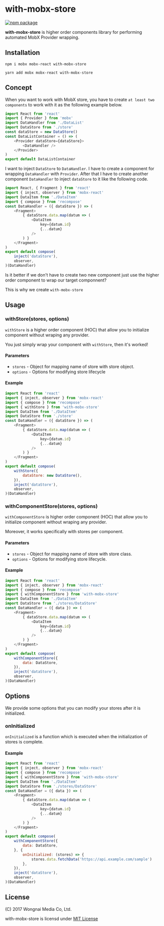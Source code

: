 # with-mobx-store

[![npm package][npm-badge]][npm]

**with-mobx-store** is higher order components library for performing automated MobX Provider wrapping.

## Installation

```
npm i mobx mobx-react with-mobx-store
```

```
yarn add mobx mobx-react with-mobx-store
```


## Concept

When you want to work with MobX store, you have to create `at least two components` to work with it as the following example below.

```js
import React from 'react'
import { Provider } from 'mobx'
import DataHandler from './DataList'
import DataStore from './store'
const dataStore = new DataStore()
const DataListContainer = () => (
    <Provider dataStore={dataStore}>
        <DataHandler />
    </Provider>
)
export default DataListContainer
```

I want to inject `DataStore` to `DataHandler`. I have to create a component for wrapping `DataHandler` with `Provider`. After that I have to create another component `DataHandler` to inject `dataStore` to it like the following code.

```js
import React, { Fragment } from 'react'
import { inject, observer } from 'mobx-react'
import DataItem from './DataItem'
import { compose } from 'recompose'
const DataHandler = ({ dataStore }) => (
    <Fragment>
        { dataStore.data.map(datum => (
            <DataItem
                key={datum.id}
                {...datum}
            />
        ) }
    </Fragment>
)
export default compose(
    inject('dataStore'),
    observer,
)(DataHandler)
```

Is it better if we don't have to create two new component just use the higher order component to wrap our target componnent?

This is why we create `with-mobx-store`

## Usage

### withStore(stores, options)

`withStore` is a higher order component (HOC) that allow you to initialize component without wraping any provider.

You just simply wrap your component with `withStore`, then it's worked!

#### Parameters

* `stores` - Object for mapping name of store with store object.
* `options` - Options for modifying store lifecycle

#### Example

```js
import React from 'react'
import { inject, observer } from 'mobx-react'
import { compose } from 'recompose'
import { withStore } from 'with-mobx-store'
import DataItem from './DataItem'
import DataStore from './store'
const DataHandler = ({ dataStore }) => (
    <Fragment>
        { dataStore.data.map(datum => (
            <DataItem
                key={datum.id}
                {...datum}
            />
        ) }
    </Fragment>
)
export default compose(
    withStore({
        dataStore: new DataStore(),
    }),
    inject('dataStore'),
    observer,
)(DataHandler)
```

### withComponentStore(stores, options)

`withComponentStore` is higher order component (HOC) that allow you to initialize component without wraping any provider.

Moreover, it works specifically with stores per component.

#### Parameters

* `stores` - Object for mapping name of store with store class.
* `options` - Options for modifying store lifecycle.

#### Example

```js
import React from 'react'
import { inject, observer } from 'mobx-react'
import { compose } from 'recompose'
import { withComponentStore } from 'with-mobx-store'
import DataItem from './DataItem'
import DataStore from './stores/DataStore'
const DataHandler = ({ data }) => (
    <Fragment>
        { dataStore.data.map(datum => (
            <DataItem
                key={datum.id}
                {...datum}
            />
        ) }
    </Fragment>
)
export default compose(
    withComponentStore({
        data: DataStore,
    }),
    inject('dataStore'),
    observer,
)(DataHandler)
```

## Options

We provide some options that you can modify your stores after it is initialized.

### onInitialized

`onInitialized` is a function which is executed when the initialization of stores is complete.

#### Example

```js
import React from 'react'
import { inject, observer } from 'mobx-react'
import { compose } from 'recompose'
import { withComponentStore } from 'with-mobx-store'
import DataItem from './DataItem'
import DataStore from './stores/DataStore'
const DataHandler = ({ data }) => (
    <Fragment>
        { dataStore.data.map(datum => (
            <DataItem
                key={datum.id}
                {...datum}
            />
        ) }
    </Fragment>
)
export default compose(
    withComponentStore({
        data: DataStore,
    }, {
        onInitialized: (stores) => {
            stores.data.fetchData('https://api.example.com/sample')
        },
    }),
    inject('dataStore'),
    observer,
)(DataHandler)
```

## License

(C) 2017 Wongnai Media Co, Ltd.

with-mobx-store is licensd under [MIT License](LICENSE.md)


[npm-badge]: https://img.shields.io/npm/v/npm-package.png?style=flat-square
[npm]: https://www.npmjs.com/package/with-mobx-store
